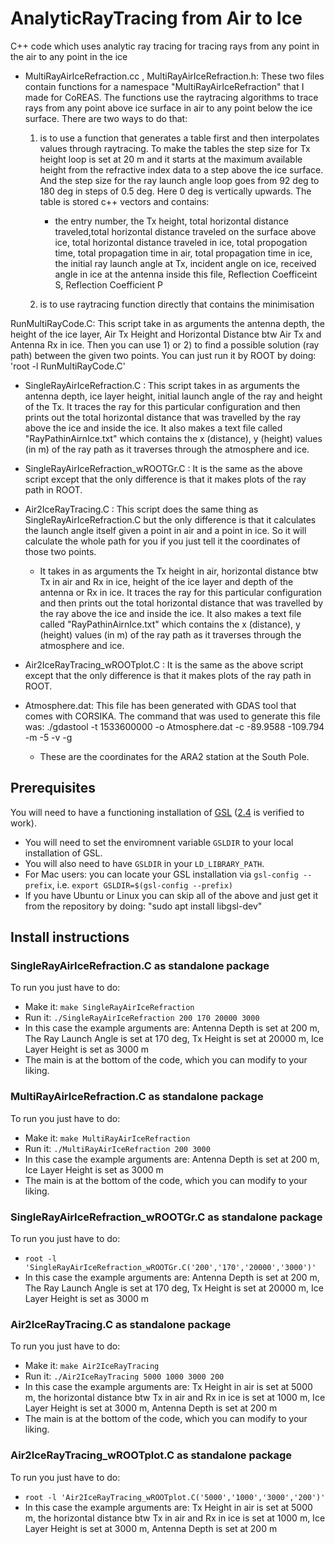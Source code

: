 # AnalyticRayTracing from Air to Ice
C++ code which uses analytic ray tracing for tracing rays from any point in the air to any point in the ice

- MultiRayAirIceRefraction.cc , MultiRayAirIceRefraction.h: These two files contain functions for a namespace "MultiRayAirIceRefraction" that I made for CoREAS. The functions use the raytracing algorithms to trace rays from any point above ice surface in air to any point below the ice surface. There are two ways to do that:
  1) is to use a function that generates a table first and then interpolates values through raytracing. To make the tables the step size for Tx height loop is set at 20 m and it starts at the maximum available height from the refractive index data to a step above the ice surface. And the step size for the ray launch angle loop goes from 92 deg to 180 deg in steps of 0.5 deg. Here 0 deg is vertically upwards. The table is stored c++ vectors and contains:
     - the entry number, the Tx height, total horizontal distance traveled,total horizontal distance traveled on the surface above ice, total horizontal distance traveled in ice, total propogation time, total propagation time in air, total propagation time in ice, the initial ray launch angle at Tx, incident angle on ice, received angle in ice at the antenna inside this file, Reflection Coefficeint S, Reflection Coefficient P

  2) is to use raytracing function directly that contains the minimisation

RunMultiRayCode.C: This script take in as arguments the antenna depth, the height of the ice layer, Air Tx Height and Horizontal Distance btw Air Tx and Antenna Rx in ice. Then you can use 1) or 2) to find a possible solution (ray path) between the given two points. You can just run it by ROOT by doing: 'root -l RunMultiRayCode.C'

- SingleRayAirIceRefraction.C : This script takes in as arguments the antenna depth, ice layer height, initial launch angle of the ray and height of the Tx. It traces the ray for this particular configuration and then prints out the total horizontal distance that was travelled by the ray above the ice and inside the ice. It also makes a text file called "RayPathinAirnIce.txt" which contains the x (distance), y (height) values (in m) of the ray path as it traverses through the atmosphere and ice.

- SingleRayAirIceRefraction_wROOTGr.C : It is the same as the above script except that the only difference is that it makes plots of the ray path in ROOT.

- Air2IceRayTracing.C : This script does the same thing as SingleRayAirIceRefraction.C but the only difference is that it calculates the launch angle itself given a point in air and a point in ice. So it will calculate the whole path for you if you just tell it the coordinates of those two points.

  - It takes in as arguments the Tx height in air, horizontal distance btw Tx in air and Rx in ice, height of the ice layer and depth of the antenna or Rx in ice. It traces the ray for this particular configuration and then prints out the total horizontal distance that was travelled by the ray above the ice and inside the ice. It also makes a text file called "RayPathinAirnIce.txt" which contains the x (distance), y (height) values (in m) of the ray path as it traverses through the atmosphere and ice.

- Air2IceRayTracing_wROOTplot.C : It is the same as the above script except that the only difference is that it makes plots of the ray path in ROOT.

- Atmosphere.dat: This file has been generated with GDAS tool that comes with CORSIKA. The command that was used to generate this file was: ./gdastool -t 1533600000 -o Atmosphere.dat -c -89.9588 -109.794 -m -5 -v -g

  - These are the coordinates for the ARA2 station at the South Pole.

## Prerequisites
You will need to have a functioning installation of [GSL](https://www.gnu.org/software/gsl/) ([2.4](https://ftp.gnu.org/gnu/gsl/gsl-2.4.tar.gz) is verified to work).
- You will need to set the enviromnent variable `GSLDIR` to your local installation of GSL.
- You will also need to have `GSLDIR` in your `LD_LIBRARY_PATH`.
- For Mac users: you can locate your GSL installation via `gsl-config --prefix`, i.e. `export GSLDIR=$(gsl-config --prefix)`
- If you have Ubuntu or Linux you can skip all of the above and just get it from the repository by doing: "sudo apt install libgsl-dev"

## Install instructions

### SingleRayAirIceRefraction.C as standalone package
To run you just have to do:
- Make it: `make SingleRayAirIceRefraction`
- Run it: `./SingleRayAirIceRefraction 200 170 20000 3000`
- In this case the example arguments are: Antenna Depth is set at 200 m, The Ray Launch Angle is set at 170 deg, Tx Height is set at 20000 m, Ice Layer Height is set as 3000 m
- The main is at the bottom of the code, which you can modify to your liking.

### MultiRayAirIceRefraction.C as standalone package
To run you just have to do:
- Make it: `make MultiRayAirIceRefraction`
- Run it: `./MultiRayAirIceRefraction 200 3000`
- In this case the example arguments are: Antenna Depth is set at 200 m, Ice Layer Height is set as 3000 m
- The main is at the bottom of the code, which you can modify to your liking.

### SingleRayAirIceRefraction_wROOTGr.C as standalone package
To run you just have to do:
- `root -l 'SingleRayAirIceRefraction_wROOTGr.C('200','170','20000','3000')'`
- In this case the example arguments are: Antenna Depth is set at 200 m, The Ray Launch Angle is set at 170 deg, Tx Height is set at 20000 m, Ice Layer Height is set as 3000 m

### Air2IceRayTracing.C as standalone package
To run you just have to do:
- Make it: `make Air2IceRayTracing`
- Run it: `./Air2IceRayTracing 5000 1000 3000 200`
- In this case the example arguments are: Tx Height in air is set at 5000 m, the horizontal distance btw Tx in air and Rx in ice is set at 1000 m, Ice Layer Height is set at 3000 m, Antenna Depth is set at 200 m
- The main is at the bottom of the code, which you can modify to your liking.

### Air2IceRayTracing_wROOTplot.C as standalone package
To run you just have to do:
- `root -l 'Air2IceRayTracing_wROOTplot.C('5000','1000','3000','200')'`
- In this case the example arguments are: Tx Height in air is set at 5000 m, the horizontal distance btw Tx in air and Rx in ice is set at 1000 m, Ice Layer Height is set at 3000 m, Antenna Depth is set at 200 m